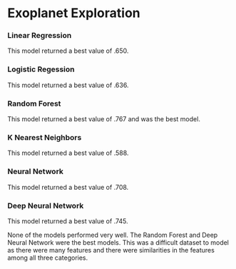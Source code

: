 # Exoplanet Exploration

### Linear Regression

This model returned a best value of .650.

### Logistic Regession

This model returned a best value of .636.

### Random Forest

This model returned a best value of .767 and was the best model.

### K Nearest Neighbors

This model returned a best value of .588.

### Neural Network

This model returned a best value of .708.

### Deep Neural Network

This model returned a best value of .745.


None of the models performed very well.  The Random Forest and Deep Neural Network were the best models.  This was a difficult dataset to model as there were many features and there were similarities in the features among all three categories.